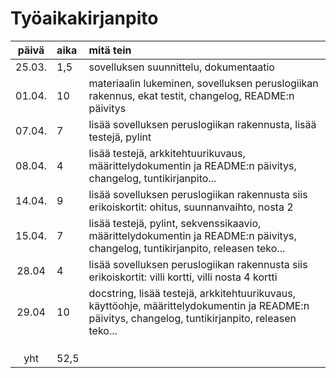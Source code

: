 # Työaikakirjanpito

| päivä | aika | mitä tein  |
| :----:|:-----| :-----|
| 25.03. | 1,5  | sovelluksen suunnittelu, dokumentaatio |
| 01.04. |  10  | materiaalin lukeminen, sovelluksen peruslogiikan rakennus, ekat testit, changelog, README:n päivitys |
| 07.04. |  7   | lisää sovelluksen peruslogiikan rakennusta, lisää testejä, pylint |
| 08.04. |  4   | lisää testejä, arkkitehtuurikuvaus, määrittelydokumentin ja README:n päivitys, changelog, tuntikirjanpito... |
| 14.04. |  9   | lisää sovelluksen peruslogiikan rakennusta siis erikoiskortit: ohitus, suunnanvaihto, nosta 2 |
| 15.04. |  7   | lisää testejä, pylint, sekvenssikaavio, määrittelydokumentin ja README:n päivitys, changelog, tuntikirjanpito, releasen teko... |
| 28.04  |  4   | lisää sovelluksen peruslogiikan rakennusta siis erikoiskortit: villi kortti, villi nosta 4 kortti |
| 29.04  |  10  | docstring, lisää testejä, arkkitehtuurikuvaus, käyttöohje, määrittelydokumentin ja README:n päivitys, changelog, tuntikirjanpito, releasen teko... |
|        |      |     |
|        |      |     |
|        |      |     |
| yht    | 52,5 |     | 
